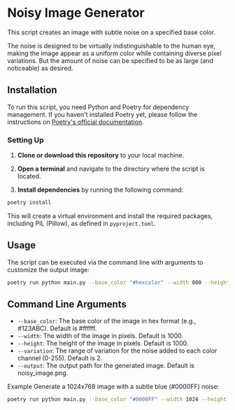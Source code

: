 # Noisy Image Generator

This script creates an image with subtle noise on a specified base color.

The noise is designed to be virtually indistinguishable to the human eye, making the image appear as a uniform color while containing diverse pixel variations.
But the amount of noise can be specified to be as large (and noticeable) as desired.

## Installation

To run this script, you need Python and Poetry for dependency management. If you haven't installed Poetry yet, please follow the instructions on [Poetry's official documentation](https://python-poetry.org/docs/).

### Setting Up

1. **Clone or download this repository** to your local machine.

2. **Open a terminal** and navigate to the directory where the script is located.

3. **Install dependencies** by running the following command:

```sh
poetry install
```

This will create a virtual environment and install the required packages, including PIL (Pillow), as defined in `pyproject.toml`.

## Usage

The script can be executed via the command line with arguments to customize the output image:

```sh
poetry run python main.py --base_color "#hexcolor" --width 800 --height 600 --variation 2 --output "path/to/your_image.png"
```

## Command Line Arguments

- `--base_color`: The base color of the image in hex format (e.g., #123ABC). Default is #ffffff.
- `--width`: The width of the image in pixels. Default is 1000.
- `--height`: The height of the image in pixels. Default is 1000.
- `--variation`: The range of variation for the noise added to each color channel (0-255). Default is 2.
- `--output`: The output path for the generated image. Default is noisy_image.png.

Example
Generate a 1024x768 image with a subtle blue (#0000FF) noise:

```sh
poetry run python main.py --base_color "#0000FF" --width 1024 --height 768 --variation 2 --output "blue_noisy_image.png"
```
